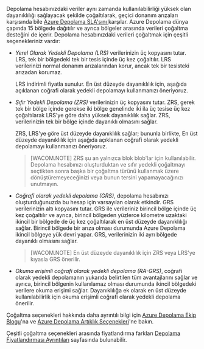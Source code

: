 ﻿Depolama hesabınızdaki veriler aynı zamanda kullanılabilirliği yüksek olan dayanıklılığı sağlayacak şekilde çoğaltılarak, geçici donanım arızaları karşısında bile [Azure Depolama SLA'sını ](/tr-tr/support/legal/sla/) karşılar. Azure Depolama dünya çapında 15 bölgede dağıtılır ve ayrıca bölgeler arasında verileri çoğaltma desteğini de içerir. Depolama hesabınızdaki verileri çoğaltmak için çeşitli seçenekleriniz vardır:

- *Yerel Olarak Yedekli Depolama (LRS)* verilerinizin üç kopyasını tutar. LRS, tek bir bölgedeki tek bir tesis içinde üç kez çoğaltılır. LRS verilerinizi normal donanım arızalarından korur, ancak tek bir tesisteki arızadan korumaz.

	LRS indirimli fiyatla sunulur. En üst düzeyde dayanıklılık için, aşağıda açıklanan coğrafi olarak yedekli depolamayı kullanmanızı öneriyoruz.

- *Sıfır Yedekli Depolama (ZRS)* verilerinizin üç kopyasını tutar. ZRS, gerek tek bir bölge içinde gerekse iki bölge genelinde iki ila üç tesise üç kez çoğaltılarak LRS'ye göre daha yüksek dayanıklılık sağlar. ZRS, verilerinizin tek bir bölge içinde dayanıklı olmasını sağlar.
 
	ZRS, LRS'ye göre üst düzeyde dayanıklılık sağlar; bununla birlikte, En üst düzeyde dayanıklılık için aşağıda açıklanan coğrafi olarak yedekli depolamayı kullanmanızı öneriyoruz.

	> [WACOM.NOTE] ZRS şu an yalnızca blok blob'lar için kullanılabilir. Depolama hesabınızı oluşturduktan ve sıfır yedekli çoğaltmayı seçtikten sonra başka bir çoğaltma türünü kullanmak üzere dönüştüremeyeceğinizi veya bunun tersini yapamayacağınızı unutmayın.

- *Coğrafi olarak yedekli depolama (GRS)*, depolama hesabınızı oluşturduğunuzda bu hesap için varsayılan olarak etkindir. GRS verilerinizin altı kopyasını tutar. GRS ile verileriniz birincil bölge içinde üç kez çoğaltılır ve ayrıca, birincil bölgeden yüzlerce kilometre uzaktaki ikincil bir bölgede de üç kez çoğaltılarak en üst düzeyde dayanıklılığı sağlar. Birincil bölgede bir arıza olması durumunda Azure Depolama ikincil bölgeye yük devri yapar. GRS, verilerinizin iki ayrı bölgede dayanıklı olmasını sağlar. 

	> [WACOM.NOTE] En üst düzeyde dayanıklılık için ZRS veya LRS'ye kıyasla GRS önerilir.

- *Okuma erişimli coğrafi olarak yedekli depolama (RA-GRS)*, coğrafi olarak yedekli depolamanın yukarıda belirtilen tüm avantajlarını sağlar ve ayrıca, birincil bölgenin kullanılamaz olması durumunda ikincil bölgedeki verilere okuma erişimi sağlar. Dayanıklılığa ek olarak en üst düzeyde kullanılabilirlik için okuma erişimli coğrafi olarak yedekli depolama önerilir.  

Çoğaltma seçenekleri hakkında daha ayrıntılı bilgi için [Azure Depolama Ekip Blogu](http://blogs.msdn.com/b/windowsazurestorage/)'na ve [Azure Depolama Artıklık Seçenekleri](http://msdn.microsoft.com/tr-tr/library/azure/dn727290.aspx)'ne bakın.
	
Çeşitli çoğaltma seçenekleri arasında fiyatlandırma farkları [Depolama Fiyatlandırması Ayrıntıları](/tr-tr/pricing/details/storage/) sayfasında bulunabilir.
